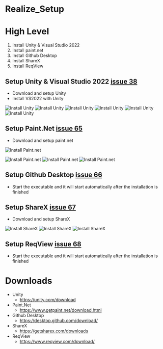 # Realize_Setup

# High Level
1. Install Unity & Visual Studio 2022
2. Install paint.net
3. Install Github Desktop
4. Install ShareX
5. Install ReqView

## Setup Unity & Visual Studio 2022 [issue 38]
* Download and setup Unity
* Install VS2022 with Unity

![Install Unity][unity1]
![Install Unity][unity2]
![Install Unity][unity3]
![Install Unity][unity4]
![Install Unity][unity5]
![Install Unity][unity6]

## Setup Paint.Net [issue 65]
* Download and setup paint.net

![Install Paint.net][paint1]

![Install Paint.net][paint2]
![Install Paint.net][paint3]
![Install Paint.net][paint4]

## Setup Github Desktop [issue 66]
* Start the executable and it will start automatically after the installation is finished

## Setup ShareX [issue 67]
* Download and setup ShareX

![Install ShareX][sharex1]
![Install ShareX][sharex2]
![Install ShareX][sharex3]

## Setup ReqView [issue 68]
* Start the executable and it will start automatically after the installation is finished 

# Downloads
* Unity
    * https://unity.com/download
* Paint.Net
    * https://www.getpaint.net/download.html
* Github Desktop
    * https://desktop.github.com/download/
* ShareX
    * https://getsharex.com/downloads
* ReqView
    * https://www.reqview.com/download/

[issue 38]: https://github.com/MysterionNY/m431_ap24a_ForgottenLands/issues/38
[issue 65]: https://github.com/MysterionNY/m431_ap24a_ForgottenLands/issues/65
[issue 66]: https://github.com/MysterionNY/m431_ap24a_ForgottenLands/issues/66
[issue 67]: https://github.com/MysterionNY/m431_ap24a_ForgottenLands/issues/67
[issue 68]: https://github.com/MysterionNY/m431_ap24a_ForgottenLands/issues/68


[unity1]: ../02_Resources/Images/04b_UnityInstall1.png
[unity2]: ../02_Resources/Images/04b_UnityInstall2.png
[unity3]: ../02_Resources/Images/04b_UnityInstall3.png
[unity4]: ../02_Resources/Images/04b_UnityInstall4.png
[unity5]: ../02_Resources/Images/04b_UnityInstall5.png
[unity6]: ../02_Resources/Images/04b_UnityInstall6.png

[paint1]: ../02_Resources/Images/04b_paint1.png
[paint2]: ../02_Resources/Images/04b_paint2.png
[paint3]: ../02_Resources/Images/04b_paint3.png
[paint4]: ../02_Resources/Images/04b_paint4.png

[sharex1]: ../02_Resources/Images/04b_ShareX1.PNG
[sharex2]: ../02_Resources/Images/04b_ShareX2.PNG
[sharex3]: ../02_Resources/Images/04b_ShareX3.PNG

